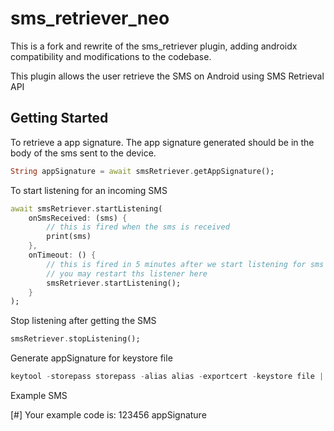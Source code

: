 # sms_retriever_neo

This is a fork and rewrite of the sms_retriever plugin, adding androidx compatibility and modifications to the codebase.


This plugin allows the user retrieve the SMS on Android using SMS Retrieval API

## Getting Started
To retrieve a app signature. The app signature generated should be in the body of the sms sent to the device.
```dart
String appSignature = await smsRetriever.getAppSignature();
```
To start listening for an incoming SMS
```dart
await smsRetriever.startListening(
    onSmsReceived: (sms) {
        // this is fired when the sms is received
        print(sms)
    },
    onTimeout: () {
        // this is fired in 5 minutes after we start listening for sms events
        // you may restart ths listener here
        smsRetriever.startListening();
    }
);
```
Stop listening after getting the SMS
```dart
smsRetriever.stopListening();
```

Generate appSignature for keystore file
````dart in html
keytool -storepass storepass -alias alias -exportcert -keystore file | xxd -p | tr -d "[:space:]" | xxd -r -p | base64 | cut -c1-11

````

Example SMS

[#] Your example code is:
123456
appSignature